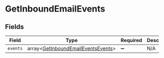 # GetInboundEmailEvents


## Fields

| Field                                                                                    | Type                                                                                     | Required                                                                                 | Description                                                                              |
| ---------------------------------------------------------------------------------------- | ---------------------------------------------------------------------------------------- | ---------------------------------------------------------------------------------------- | ---------------------------------------------------------------------------------------- |
| `events`                                                                                 | array<[GetInboundEmailEventsEvents](../../models/shared/GetInboundEmailEventsEvents.md)> | :heavy_minus_sign:                                                                       | N/A                                                                                      |
